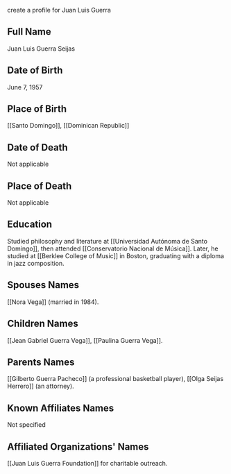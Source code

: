 create a profile for Juan Luis Guerra

## Full Name
Juan Luis Guerra Seijas

## Date of Birth
June 7, 1957

## Place of Birth
[[Santo Domingo]], [[Dominican Republic]]

## Date of Death
Not applicable

## Place of Death
Not applicable

## Education
Studied philosophy and literature at [[Universidad Autónoma de Santo Domingo]], then attended [[Conservatorio Nacional de Música]]. Later, he studied at [[Berklee College of Music]] in Boston, graduating with a diploma in jazz composition.

## Spouses Names
[[Nora Vega]] (married in 1984).

## Children Names
[[Jean Gabriel Guerra Vega]], [[Paulina Guerra Vega]].

## Parents Names
[[Gilberto Guerra Pacheco]] (a professional basketball player), [[Olga Seijas Herrero]] (an attorney).

## Known Affiliates Names
Not specified

## Affiliated Organizations' Names
[[Juan Luis Guerra Foundation]] for charitable outreach.